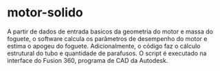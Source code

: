 # motor-solido
A partir de dados de entrada basicos da geometria do motor e massa do foguete, o software calcula os parâmetros de desempenho do motor e estima o apogeu do foguete. Adicionalmente, o código faz o cálculo estrutural do tubo e quantidade de parafusos. O script é executado na interface do Fusion 360, programa de CAD da Autodesk.
